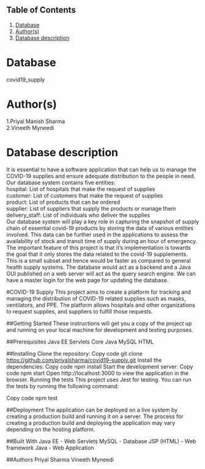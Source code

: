 ## Table of Contents
1. [Database](#database)
1. [Author(s)](#author)
1. [Database description](#description)

# Database
covid19_supply

# Author(s)
1.Priyal Manish Sharma <br/>
2.Vineeth Myneedi


# Database description
It is essential to have a software application that can help us to manage the COVID-19 supplies and ensure adequate distribution to the people in need. <br/>
Our database system contains five entities: <br/>
hospital: List of hospitals that make the request of supplies <br/>
customer: List of customers that make the request of supplies <br/>
product: List of products that can be ordered <br/>
supplier: List of suppliers that supply the products or manage them <br/>
delivery_staff: List of individuals who deliver the supplies <br/>
Our database system will play a key role in capturing the snapshot of supply chain of essential covid-19 products by storing the data of various entities involved. This data can be further used in the applications to assess the availability of stock and transit time of supply during an hour of emergency. The important feature of this project is that it’s implementation is towards the goal that it only stores the data related to the covid-19 supplements. This is a small subset and hence would be faster as compared to general health supply systems. The database would act as a backend and a Java GUI published on a web server will act as the query search engine. We can have a master login for the web page for updating the database.

#COVID-19 Supply
This project aims to create a platform for tracking and managing the distribution of COVID-19 related supplies such as masks, ventilators, and PPE. The platform allows hospitals and other organizations to request supplies, and suppliers to fulfill those requests.

##Getting Started
These instructions will get you a copy of the project up and running on your local machine for development and testing purposes.

##Prerequisites
Java EE Servlets
Core Java
MySQL
HTML

##Installing
Clone the repository:
Copy code
git clone https://github.com/priyalsharma/covid19-supply.git
Install the dependencies:
Copy code
npm install
Start the development server:
Copy code
npm start
Open http://localhost:3000 to view the application in the browser.
Running the tests
This project uses Jest for testing. You can run the tests by running the following command:

Copy code
npm test

##Deployment
The application can be deployed on a live system by creating a production build and running it on a server. The process for creating a production build and deploying the application may vary depending on the hosting platform.

##Built With
Java EE - Web Servlets
MySQL - Database
JSP (HTML) - Web framework
Java - Web Application

##Authors
Priyal Sharma
Vineeth Myneedi
